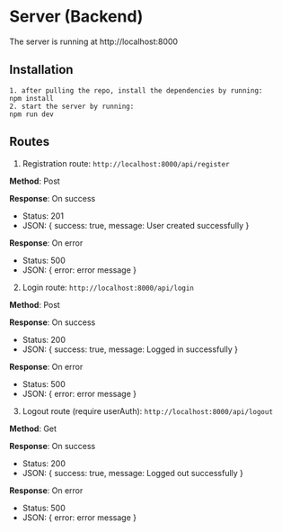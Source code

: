 # Server (Backend)

The server is running at http://localhost:8000

## Installation

```
1. after pulling the repo, install the dependencies by running:
npm install
2. start the server by running:
npm run dev
```

## Routes

1. Registration route:
`http://localhost:8000/api/register`

**Method**: Post

**Response**: On success
- Status: 201
- JSON:
{
    success: true,
    message: User created successfully
}

**Response**: On error
- Status: 500
- JSON:
{
    error: error message
}

2. Login route:
`http://localhost:8000/api/login`

**Method**: Post

**Response**: On success
- Status: 200
- JSON:
{
    success: true,
    message: Logged in successfully
}

**Response**: On error
- Status: 500
- JSON:
{
    error: error message
}

3. Logout route (require userAuth):
`http://localhost:8000/api/logout`

**Method**: Get

**Response**: On success
- Status: 200
- JSON:
{
    success: true,
    message: Logged out successfully
}

**Response**: On error
- Status: 500
- JSON:
{
    error: error message
}